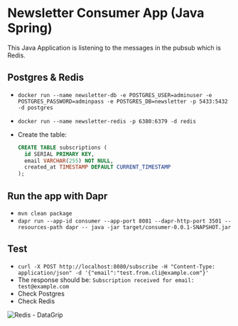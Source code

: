 # Newsletter Consumer App (Java Spring)

This Java Application is listening to the messages in the pubsub which is Redis.

## Postgres & Redis

- `docker run --name newsletter-db -e POSTGRES_USER=adminuser -e POSTGRES_PASSWORD=adminpass -e POSTGRES_DB=newsletter -p 5433:5432 -d postgres`
- `docker run --name newsletter-redis -p 6380:6379 -d redis`
- Create the table:

  ```sql
  CREATE TABLE subscriptions (
    id SERIAL PRIMARY KEY,
    email VARCHAR(255) NOT NULL,
    created_at TIMESTAMP DEFAULT CURRENT_TIMESTAMP
  );
  ```

## Run the app with Dapr

- `mvn clean package`
- `dapr run --app-id consumer --app-port 8081 --dapr-http-port 3501 --resources-path dapr -- java -jar target/consumer-0.0.1-SNAPSHOT.jar`

## Test

- `curl -X POST http://localhost:8080/subscribe -H "Content-Type: application/json" -d '{"email":"test.from.cli@example.com"}'`
- The response should be: `Subscription received for email: test@example.com`
- Check Postgres
- Check Redis

![Redis - DataGrip](redis.png)
